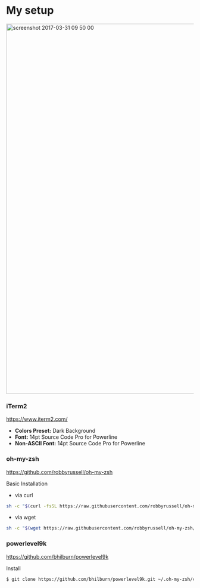 # My setup 

<img width="992" alt="screenshot 2017-03-31 09 50 00" src="https://cloud.githubusercontent.com/assets/6932449/24541531/2d97cd30-15f8-11e7-8b80-734bfbc4db52.png">

### iTerm2
https://www.iterm2.com/

* **Colors Preset:** Dark Background
* **Font:** 14pt Source Code Pro for Powerline
* **Non-ASCII Font:** 14pt Source Code Pro for Powerline

### oh-my-zsh
https://github.com/robbyrussell/oh-my-zsh

Basic Installation
* via curl
```sh
sh -c "$(curl -fsSL https://raw.githubusercontent.com/robbyrussell/oh-my-zsh/master/tools/install.sh)"
```
* via wget
```sh
sh -c "$(wget https://raw.githubusercontent.com/robbyrussell/oh-my-zsh/master/tools/install.sh -O -)"
```

### powerlevel9k
https://github.com/bhilburn/powerlevel9k

Install
```sh
$ git clone https://github.com/bhilburn/powerlevel9k.git ~/.oh-my-zsh/custom/themes/powerlevel9k
```
